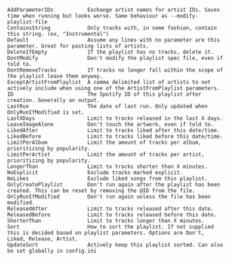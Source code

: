     AddParameterIDs           Exchange artist names for artist IDs. Saves time when running but looks worse. Same behaviour as --modify-playlist-file
    ContainsString            Only tracks with, in some fashion, contain this string. (ex, "Instrumental")
    Default                   Assume any lines with no parameter are this parameter. Great for pasting lists of artists.
    DeleteIfEmpty             If the playlist has no tracks, delete it.
    DontModify                Don't modify the playlist spec file, even if told to.
    DontRemoveTracks          If tracks no longer fall within the scope of the playlist leave them anyway.
    ExceptArtistFromPlaylist  A comma delimited list of artists to not actively include when using one of the ArtistFromPlaylist parameters.
    ID                        The Spotify ID of this playlist after creation. Generally an output.
    LastRun                   The date of last run. Only updated when OnlyRunIfModified is set.
    LastXDays                 Limit to tracks released in the last X days.
    LeaveImageAlone           Don't touch the artwork, even if told to.
    LikedAfter                Limit to tracks liked after this date/time.
    LikedBefore               Limit to tracks liked before this date/time.
    LimitPerAlbum             Limit the amount of tracks per album, prioritizing by popularity.
    LimitPerArtist            Limit the amount of tracks per artist, prioritizing by popularity.
    LongerThan                Limit to tracks shorter than X minutes.
    NoExplicit                Exclude tracks marked explicit.
    NoLikes                   Exclude liked songs from this playlist.
    OnlyCreatePlaylist        Don't run again after the playlist has been created. This can be reset by removing the @ID from the file.
    OnlyRunIfModified         Don't run again unless the file has been modified.
    ReleasedAfter             Limit to tracks released after this date.
    ReleasedBefore            Limit to tracks released before this date.
    ShorterThan               Limit to tracks longer than X minutes.
    Sort                      How to sort the playlist. If not supplied this is decided based on playlist parameters. Options are Don't, Liked, Release, Artist.
    UpdateSort                Actively keep this playlist sorted. Can also be set globally in config.ini